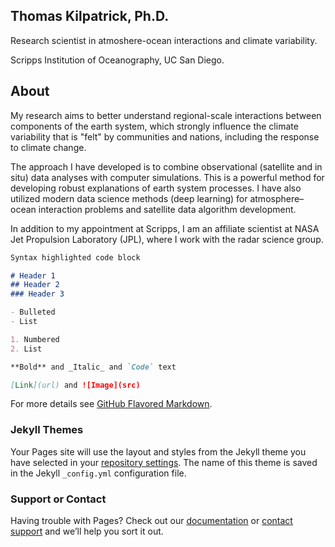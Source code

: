## Thomas Kilpatrick, Ph.D. 

Research scientist in atmoshere-ocean interactions and climate variability.

Scripps Institution of Oceanography, UC San Diego.


## About

My research aims to better understand regional-scale interactions between components of the earth system, which strongly influence the climate variability that is "felt" by communities and nations, including the response to climate change.

The approach I have developed is to combine observational (satellite and in situ) data analyses with computer simulations. This is a powerful method for developing robust explanations of earth system processes. I have also utilized modern data science methods (deep learning) for atmosphere–ocean interaction problems and satellite data algorithm development.

In addition to my appointment at Scripps, I am an affiliate scientist at NASA Jet Propulsion Laboratory (JPL), where I work with the radar science group.


```markdown
Syntax highlighted code block

# Header 1
## Header 2
### Header 3

- Bulleted
- List

1. Numbered
2. List

**Bold** and _Italic_ and `Code` text

[Link](url) and ![Image](src)
```

For more details see [GitHub Flavored Markdown](https://guides.github.com/features/mastering-markdown/).

### Jekyll Themes

Your Pages site will use the layout and styles from the Jekyll theme you have selected in your [repository settings](https://github.com/tomkilpatrick/tomkilpatrick.github.io/settings). The name of this theme is saved in the Jekyll `_config.yml` configuration file.

### Support or Contact

Having trouble with Pages? Check out our [documentation](https://help.github.com/categories/github-pages-basics/) or [contact support](https://github.com/contact) and we’ll help you sort it out.
